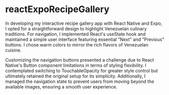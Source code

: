 # reactExpoRecipeGallery
In developing my interactive recipe gallery app with React Native and Expo, I opted for a straightforward design to highlight Venezuelan culinary traditions. For navigation, I implemented React's useState hook and maintained a simple user interface featuring essential "Next" and "Previous" buttons. I chose warm colors  to mirror the rich flavors of Venezuelan cuisine.

Customizing the navigation buttons presented a challenge due to React Native's Button component limitations in terms of styling flexibility. I contemplated switching to TouchableOpacity for greater style control but ultimately retained the original setup for its simplicity. Additionally, I  managed the navigation state to prevent users from moving beyond the available images, ensuring a smooth user experience. 
